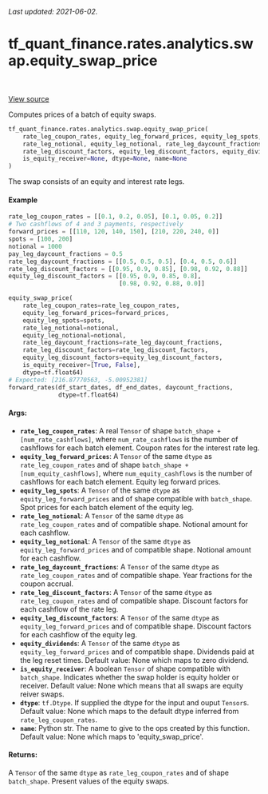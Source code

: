 <!--
This file is generated by a tool. Do not edit directly.
For open-source contributions the docs will be updated automatically.
-->

*Last updated: 2021-06-02.*

<div itemscope itemtype="http://developers.google.com/ReferenceObject">
<meta itemprop="name" content="tf_quant_finance.rates.analytics.swap.equity_swap_price" />
<meta itemprop="path" content="Stable" />
</div>

# tf_quant_finance.rates.analytics.swap.equity_swap_price

<!-- Insert buttons and diff -->

<table class="tfo-notebook-buttons tfo-api" align="left">
</table>

<a target="_blank" href="https://github.com/google/tf-quant-finance/blob/master/tf_quant_finance/rates/analytics/swap.py">View source</a>



Computes prices of a batch of equity swaps.

```python
tf_quant_finance.rates.analytics.swap.equity_swap_price(
    rate_leg_coupon_rates, equity_leg_forward_prices, equity_leg_spots,
    rate_leg_notional, equity_leg_notional, rate_leg_daycount_fractions,
    rate_leg_discount_factors, equity_leg_discount_factors, equity_dividends=None,
    is_equity_receiver=None, dtype=None, name=None
)
```



<!-- Placeholder for "Used in" -->

The swap consists of an equity and interest rate legs.

#### Example
```python
rate_leg_coupon_rates = [[0.1, 0.2, 0.05], [0.1, 0.05, 0.2]]
# Two cashflows of 4 and 3 payments, respectively
forward_prices = [[110, 120, 140, 150], [210, 220, 240, 0]]
spots = [100, 200]
notional = 1000
pay_leg_daycount_fractions = 0.5
rate_leg_daycount_fractions = [[0.5, 0.5, 0.5], [0.4, 0.5, 0.6]]
rate_leg_discount_factors = [[0.95, 0.9, 0.85], [0.98, 0.92, 0.88]]
equity_leg_discount_factors = [[0.95, 0.9, 0.85, 0.8],
                               [0.98, 0.92, 0.88, 0.0]]

equity_swap_price(
    rate_leg_coupon_rates=rate_leg_coupon_rates,
    equity_leg_forward_prices=forward_prices,
    equity_leg_spots=spots,
    rate_leg_notional=notional,
    equity_leg_notional=notional,
    rate_leg_daycount_fractions=rate_leg_daycount_fractions,
    rate_leg_discount_factors=rate_leg_discount_factors,
    equity_leg_discount_factors=equity_leg_discount_factors,
    is_equity_receiver=[True, False],
    dtype=tf.float64)
# Expected: [216.87770563, -5.00952381]
forward_rates(df_start_dates, df_end_dates, daycount_fractions,
              dtype=tf.float64)
```

#### Args:


* <b>`rate_leg_coupon_rates`</b>: A real `Tensor` of shape
  `batch_shape + [num_rate_cashflows]`, where `num_rate_cashflows` is the
  number of cashflows for each batch element. Coupon rates for the
  interest rate leg.
* <b>`equity_leg_forward_prices`</b>: A `Tensor` of the same `dtype` as
  `rate_leg_coupon_rates` and of shape
  `batch_shape + [num_equity_cashflows]`, where `num_equity_cashflows` is
  the number of cashflows for each batch element. Equity leg forward
  prices.
* <b>`equity_leg_spots`</b>: A `Tensor` of the same `dtype` as
  `equity_leg_forward_prices` and of shape compatible with `batch_shape`.
  Spot prices for each batch element of the equity leg.
* <b>`rate_leg_notional`</b>: A `Tensor` of the same `dtype` as `rate_leg_coupon_rates`
  and of compatible shape. Notional amount for each cashflow.
* <b>`equity_leg_notional`</b>: A `Tensor` of the same `dtype` as
  `equity_leg_forward_prices` and of compatible shape.  Notional amount for
  each cashflow.
* <b>`rate_leg_daycount_fractions`</b>: A `Tensor` of the same `dtype` as
  `rate_leg_coupon_rates` and of compatible shape.  Year fractions for the
  coupon accrual.
* <b>`rate_leg_discount_factors`</b>: A `Tensor` of the same `dtype` as
  `rate_leg_coupon_rates` and of compatible shape. Discount factors for each
  cashflow of the rate leg.
* <b>`equity_leg_discount_factors`</b>: A `Tensor` of the same `dtype` as
  `equity_leg_forward_prices` and of compatible shape. Discount factors for
  each cashflow of the equity leg.
* <b>`equity_dividends`</b>: A `Tensor` of the same `dtype` as
  `equity_leg_forward_prices` and of compatible shape. Dividends paid at the
  leg reset times.
  Default value: None which maps to zero dividend.
* <b>`is_equity_receiver`</b>: A boolean `Tensor` of shape compatible with
  `batch_shape`. Indicates whether the swap holder is equity holder or
  receiver.
  Default value: None which means that all swaps are equity reiver swaps.
* <b>`dtype`</b>: `tf.Dtype`. If supplied the dtype for the input and ouput `Tensor`s.
  Default value: None which maps to the default dtype inferred from
  `rate_leg_coupon_rates`.
* <b>`name`</b>: Python str. The name to give to the ops created by this function.
  Default value: None which maps to 'equity_swap_price'.


#### Returns:

A `Tensor` of the same `dtype` as `rate_leg_coupon_rates` and of shape
`batch_shape`. Present values of the equity swaps.

